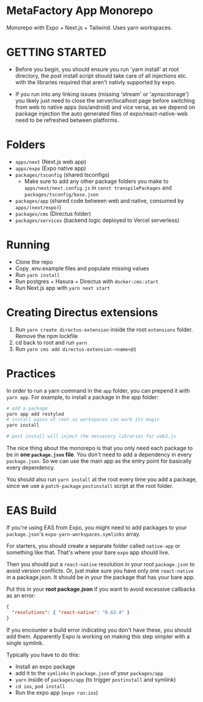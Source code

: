 # MetaFactory App Monorepo

Monorepo with Expo + Next.js + Tailwind. Uses yarn workspaces.

# GETTING STARTED

- Before you begin, you should ensure you run 'yarn install' at root directory, the post install script should take care of all injections etc. with the libraries required that aren't nativly supported by expo.

- If you run into any linking issues (missing 'stream' or 'aynscstorage') you likely just need to close the server/localhost page before switching from web to native apps (ios/android) and vice versa, as we depend on package injection the auto generated files of expo/react-native-web need to be refreshed between platforms.

# Folders

- `apps/next` (Next.js web app)
- `apps/expo` (Expo native app)
- `packages/tsconfig` (shared tsconfigs)
  - Make sure to add any other package folders you make to `apps/next/next.config.js` in `const transpilePackages` and `packages/tsconfig/base.json`
- `packages/app` (shared code between web and native, consumed by `apps/(next/expo)`)
- `packages/cms` (Directus folder)
- `packages/services` (backend logic deployed to Vercel serverless)

# Running

- Clone the repo
- Copy .env.example files and populate missing values
- Run `yarn install`
- Run postgres + Hasura + Directus with `docker:cms:start`
- Run Next.js app with `yarn next start`

# Creating Directus extensions

1. Run `yarn create directus-extension` inside the root `extensions` folder. Remove the npm lockfile
2. cd back to root and run `yarn`
3. Run `yarn cms add directus-extension-<name>@1`

# Practices

In order to run a yarn command in the `app` folder, you can prepend it with `yarn app`. For example, to install a package
in the app folder:

```sh
# add a package
yarn app add restyled
# install again at root so workspaces can work its magic
yarn install

# post install will inject the nessecery libraries for web3.js
```

The nice thing about the monorepo is that you only need each package to be in **one `package.json` file**. You don't need to add a dependency in every `package.json`. So we can use the main app as the entry point for basically every dependency.

You should also run `yarn install` at the root every time you add a package, since we use a `patch-package` `postinstall` script at the root folder.

# EAS Build

If you're using EAS from Expo, you might need to add packages to your `package.json`'s `expo-yarn-workspaces.symlinks` array.

For starters, you should create a separate folder called `native-app` or something like that. That's where your bare `expo` app should live.

Then you should put a `react-native` resolution in your root `package.json` to avoid version conflicts. Or, just make sure you have only one `react-native` in a package.json. It should be in your the package that has your bare app.

Put this in your **root package.json** if you want to avoid excessive callbacks as an error:

```json
{
  "resolutions": { "react-native": "0.63.4" }
}
```

If you encounter a build error indicating you don't have these, you should add them. Apparently Expo is working on making this step simpler with a single symlink.

Typically you have to do this:

- Install an expo package
- add it to the `symlinks` in `package.json` of your `packages/app`
- `yarn` inside of `packages/app` (to trigger `postinstall` and symlink)
- `cd ios`, `pod install`
- Run the expo app (`expo run:ios`)
